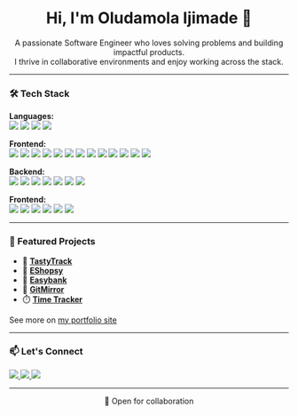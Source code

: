 <h1 align="center">Hi, I'm Oludamola Ijimade 👋</h1>
<p align="center">
  A passionate Software Engineer who loves solving problems and building impactful products.<br />
  I thrive in collaborative environments and enjoy working across the stack.
</p>

---

### 🛠️ Tech Stack

<p>
  <strong>Languages:</strong><br/>
  <img src="https://img.shields.io/badge/TypeScript-3178c6?style=for-the-badge&logo=typescript&logoColor=white"/>
  <img src="https://img.shields.io/badge/JavaScript-f7df1e?style=for-the-badge&logo=javascript&logoColor=black"/>
  <img src="https://img.shields.io/badge/Python-3776ab?style=for-the-badge&logo=python&logoColor=white"/>
  <img src="https://img.shields.io/badge/GraphQL-e535ab?style=for-the-badge&logo=graphql&logoColor=white"/>
<p>
    <strong>Frontend:</strong><br/>
    <img src="https://img.shields.io/badge/React-61dafb?style=for-the-badge&logo=react&logoColor=black"/>
    <img src="https://img.shields.io/badge/Next.js-000000?style=for-the-badge&logo=nextdotjs&logoColor=white"/>
    <img src="https://img.shields.io/badge/Tailwind CSS-06b6d4?style=for-the-badge&logo=tailwindcss&logoColor=white"/>
    <img src="https://img.shields.io/badge/Redux-764abc?style=for-the-badge&logo=redux&logoColor=white"/>
    <img src="https://img.shields.io/badge/Zustand-000000?style=for-the-badge&logo=z&logoColor=white"/>
    <img src="https://img.shields.io/badge/Storybook-ff4785?style=for-the-badge&logo=storybook&logoColor=white"/>
    <img src="https://img.shields.io/badge/MUI-007fff?style=for-the-badge&logo=mui&logoColor=white"/>
    <img src="https://img.shields.io/badge/Vite-646cff?style=for-the-badge&logo=vite&logoColor=white"/>
    <img src="https://img.shields.io/badge/Storybook-ff4785?style=for-the-badge&logo=storybook&logoColor=white"/>
    <img src="https://img.shields.io/badge/SASS-cc6699?style=for-the-badge&logo=sass&logoColor=white"/>
    <img src="https://img.shields.io/badge/Gulp-cf4647?style=for-the-badge&logo=gulp&logoColor=white"/>
    <img src="https://img.shields.io/badge/NPM-cb0000?style=for-the-badge&logo=npm&logoColor=white"/>
    <img src="https://img.shields.io/badge/Yarn-2c8ebb?style=for-the-badge&logo=yarn&logoColor=white"/>
</p>

<p>
<strong>Backend:</strong><br/>
    <img src="https://img.shields.io/badge/Node.js-339933?style=for-the-badge&logo=nodedotjs&logoColor=white"/>
    <img src="https://img.shields.io/badge/Express.js-000000?style=for-the-badge&logo=express&logoColor=white"/>
    <img src="https://img.shields.io/badge/NestJS-e0234e?style=for-the-badge&logo=nestjs&logoColor=white"/>
    <img src="https://img.shields.io/badge/MongoDB-47a248?style=for-the-badge&logo=mongodb&logoColor=white"/>
    <img src="https://img.shields.io/badge/Firebase-ffca28?style=for-the-badge&logo=firebase&logoColor=black"/>
    <img src="https://img.shields.io/badge/Postman-ff6c37?style=for-the-badge&logo=postman&logoColor=white"/>
    <img src="https://img.shields.io/badge/Socket.IO-010101?style=for-the-badge&logo=socket.io&logoColor=white"/>
</p>

<p>
  <strong>Frontend:</strong><br/>
  <img src="https://img.shields.io/badge/React-61dafb?style=for-the-badge&logo=react&logoColor=black"/>
  <img src="https://img.shields.io/badge/Next.js-000000?style=for-the-badge&logo=nextdotjs&logoColor=white"/>
  <img src="https://img.shields.io/badge/Tailwind CSS-06b6d4?style=for-the-badge&logo=tailwindcss&logoColor=white"/>
  <img src="https://img.shields.io/badge/Redux-764abc?style=for-the-badge&logo=redux&logoColor=white"/>
  <img src="https://img.shields.io/badge/Zustand-000000?style=for-the-badge&logo=z&logoColor=white"/>
  <img src="https://img.shields.io/badge/MUI-007fff?style=for-the-badge&logo=mui&logoColor=white"/>
</p>

---

### 🚀 Featured Projects

- 🌟 [**TastyTrack**](https://tastytrack.vercel.app/)
- 🛒 [**EShopsy**](https://kaddesh.github.io/EShopsy/)
- 🏦 [**Easybank**](https://kaddesh.github.io/easybank-/)
- 📁 [**GitMirror**](https://gitmirror.vercel.app/)
- ⏱️ [**Time Tracker**](https://time-tracking-dashboard-pied-eight.vercel.app/)

See more on [my portfolio site](https://my-portfolio-red-zeta-15.vercel.app/)

---

### 📫 Let's Connect

<p>
  <a href="mailto:oludamolaijimade@gmail.com">
    <img src="https://img.shields.io/badge/Gmail-D14836?style=for-the-badge&logo=gmail&logoColor=white"/>
  </a>
  <a href="https://www.linkedin.com/in/oludamola-ijimade-3a341a1b3/">
    <img src="https://img.shields.io/badge/LinkedIn-0077b5?style=for-the-badge&logo=linkedin&logoColor=white"/>
  </a>
  <a href="https://github.com/Kaddesh">
    <img src="https://img.shields.io/badge/GitHub-181717?style=for-the-badge&logo=github&logoColor=white"/>
  </a>
</p>

---

<p align="center">🚀 Open for collaboration</p>
